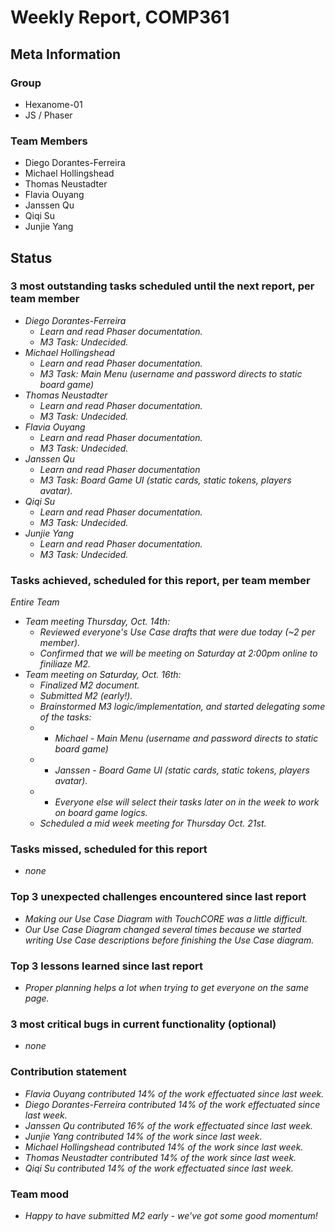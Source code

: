 # Weekly Report, COMP361

## Meta Information

### Group

 * Hexanome-01
 * JS / Phaser

### Team Members

 * Diego Dorantes-Ferreira
 * Michael Hollingshead
 * Thomas Neustadter
 * Flavia Ouyang
 * Janssen Qu
 * Qiqi Su
 * Junjie Yang

## Status

### 3 most outstanding tasks scheduled until the next report, per team member

 * *Diego Dorantes-Ferreira*
   * *Learn and read Phaser documentation.*
   * *M3 Task: Undecided.*
 * *Michael Hollingshead*
   * *Learn and read Phaser documentation.*
   * *M3 Task: Main Menu (username and password directs to static board game)*
 * *Thomas Neustadter*
   * *Learn and read Phaser documentation.*
   * *M3 Task: Undecided.*
 * *Flavia Ouyang*
   * *Learn and read Phaser documentation.*
   * *M3 Task: Undecided.*
 * *Janssen Qu*
   * *Learn and read Phaser documentation*
   * *M3 Task: Board Game UI (static cards, static tokens, players avatar).*
 * *Qiqi Su*
   * *Learn and read Phaser documentation.*
   * *M3 Task: Undecided.*
 * *Junjie Yang*
   * *Learn and read Phaser documentation.*
   * *M3 Task: Undecided.*

### Tasks achieved, scheduled for this report, per team member

 *Entire Team*
   * *Team meeting Thursday, Oct. 14th:*
     * *Reviewed everyone's Use Case drafts that were due today (~2 per member).*
     * *Confirmed that we will be meeting on Saturday at 2:00pm online to finiliaze M2.*
   * *Team meeting on Saturday, Oct. 16th:*
     * *Finalized M2 document.*
     * *Submitted M2 (early!).*
     * *Brainstormed M3 logic/implementation, and started delegating some of the tasks:*
     * * *Michael - Main Menu (username and password directs to static board game)*
     * * *Janssen - Board Game UI (static cards, static tokens, players avatar).*
     * * *Everyone else will select their tasks later on in the week to work on board game logics.*
     * *Scheduled a mid week meeting for Thursday Oct. 21st.*

### Tasks missed, scheduled for this report

* *none*

### Top 3 unexpected challenges encountered since last report

 * *Making our Use Case Diagram with TouchCORE was a little difficult.*
 * *Our Use Case Diagram changed several times because we started writing Use Case descriptions before finishing the Use Case diagram.*

### Top 3 lessons learned since last report

 * *Proper planning helps a lot when trying to get everyone on the same page.*

### 3 most critical bugs in current functionality (optional)

 * *none*

### Contribution statement

 * *Flavia Ouyang contributed 14% of the work effectuated since last week.*
 * *Diego Dorantes-Ferreira contributed 14% of the work effectuated since last week.*
 * *Janssen Qu contributed 16% of the work effectuated since last week.*
 * *Junjie Yang contributed 14% of the work since last week.*
 * *Michael Hollingshead contributed 14% of the work since last week.*
 * *Thomas Neustadter contributed 14% of the work since last week.*
 * *Qiqi Su contributed 14% of the work effectuated since last week.*

### Team mood

 * *Happy to have submitted M2 early - we've got some good momentum!*

